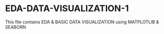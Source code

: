 # EDA-DATA-VISUALIZATION-1
This file contains EDA & BASIC DATA VISUALIZATION using MATPLOTLIB & SEABORN

